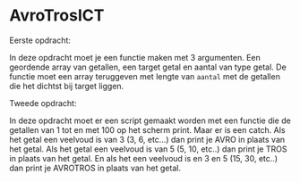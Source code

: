 # AvroTrosICT

Eerste opdracht:

In deze opdracht moet je een functie maken met 3 argumenten. 
Een geordende array van getallen, een target getal en aantal van type getal.
De functie moet een array teruggeven met lengte van `aantal` met de getallen die het dichtst bij target liggen. 

Tweede opdracht:

In deze opdracht moet er een script gemaakt worden met een functie die de getallen van 1 tot en met 100 op het scherm print. 
Maar er is een catch. Als het getal een veelvoud is van 3 (3, 6, etc…) dan print je AVRO in plaats van het getal. 
Als het getal een veelvoud is van 5 (5, 10, etc..) dan print je TROS in plaats van het getal. 
En als het een veelvoud is en 3 en 5 (15, 30, etc..) dan print je AVROTROS in plaats van het getal. 

